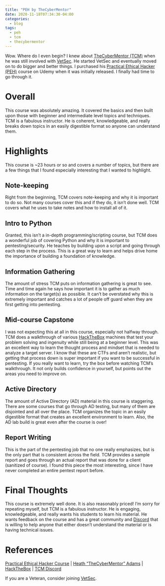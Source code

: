 ```yaml
---
title: "PEH by TheCyberMentor"
date: 2020-11-18T07:34:30-04:00
categories:
  - blog
tags:
  - peh
  - tcm
  - thecybermentor
---
```


Wow. Where do I even begin? I knew about [TheCyberMentor (TCM)][tcm] when he was still involved with [VetSec][vetsec]. He started VetSec and eventually moved on to do bigger and better things. I purchased his [Practical Ethical Hacker (PEH)][peh-course] course on Udemy when it was initially released. I finally had time to go through it.

# Overall
This course was absolutely amazing. It covered the basics and then built upon those with beginner and intermediate level topics and techniques. TCM is a fabulous instructor. He is coherent, knowledgeable, and really breaks down topics in an easily digestible format so anyone can understand them.

# Highlights
This course is ~23 hours or so and covers a number of topics, but there are a few things that I found especially interesting that I wanted to highlight.

## Note-keeping
Right from the beginning, TCM covers note-keeping and why it is important to do so. Not many courses cover this and if they do, it isn’t done well. TCM covers what he uses to take notes and how to install all of it.

## Intro to Python
Granted, this isn’t a in-depth programming/scripting course, but TCM does a wonderful job of covering Python and why it is important to pentesting/security. He teaches by building upon a script and going through each step in the process. This is a great way to learn and helps drive home the importance of building a foundation of knowledge.

## Information Gathering
The amount of stress TCM puts on information gathering is great to see. Time and time again he says how important it is to gather as much information on the target(s) as possible. It can’t be overstated why this is extremely important and catches a lot of people off guard when they are first getting into pentesting.

## Mid-course Capstone
I was not expecting this at all in this course, especially not halfway through. TCM does a walkthrough of various [HackTheBox][htb] machines that test your problem solving and ingenuity while still being at a beginner level. This was an excellent way to learn the thought process and mindset that is needed to analyze a target server. I know that these are CTFs and aren’t realistic, but getting that process down is super important if you want to be successful in pentesting. If you really want to learn, try the box before watching TCM’s walkthrough. It not only builds confidence in yourself, but points out the areas you need to improve on.

## Active Directory
The amount of Active Directory (AD) material in this course is staggering. There are some courses that go through AD testing, but many of them are disjointed and all over the place. TCM organizes the topic in an easily digestible format that creates an excellent environment to learn. Also, the AD lab build is great even after the course is over!

## Report Writing
This is the part of the pentesting job that no one really emphasizes, but is the only part that is consistent across the field. TCM provides a sample report and goes through an actual report that was done for a client (sanitized of course). I found this piece the most interesting, since I have never completed an entire pentest report before.

# Final Thoughts
This course is extremely well done. It is also reasonably priced! I’m sorry for repeating myself, but TCM is a fabulous instructor. He is engaging, knowledgeable, and really wants his students to learn his material. He wants feedback on the course and has a great community and [Discord][discord-tcm] that is willing to help anyone that either doesn’t understand the material or is having technical issues.

# References
[Practical Ethical Hacker Course][peh-course] | [Heath “TheCyberMentor” Adams][tcm] | [HackTheBox][htb] | [TCM Discord][discord-tcm]

If you are a Veteran, consider joining [VetSec][vetsec].

[tcm]: https://x.com/thecybermentor
[vetsec]: https://vetsec.org
[htb]: https://www.hackthebox.com
[discord-tcm]: https://tcm-sec.com/discord/
[peh-course]: https://academy.tcm-sec.com/p/practical-ethical-hacking-the-complete-course